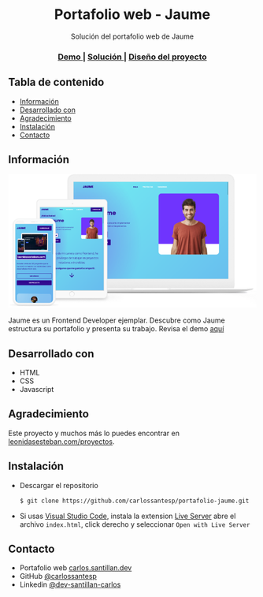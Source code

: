 <h1 align="center">Portafolio web - Jaume</h1>

<div align="center">
  Solución del portafolio web de Jaume
</div>

<div align="center">
  <h3>
    <a href="https://carlossantesp.github.io/portafolio-jaume/">
      Demo
    </a>
    <span> | </span>
    <a href="https://github.com/carlossantesp/portafolio-jaume">
      Solución
    </a>
    <span> | </span>
    <a href="https://leonidasesteban.com/proyectos/portafolio-jaume">
      Diseño del proyecto
    </a>
  </h3>
</div>

## Tabla de contenido

- [Información](#información)
- [Desarrollado con](#desarrollado-con)
- [Agradecimiento](#agradecimiento)
- [Instalación](#instalación)
- [Contacto](#contacto)

## Información

![screenshot-jaume](./jaume.png)

Jaume es un Frontend Developer ejemplar. Descubre como Jaume estructura su portafolio y presenta su trabajo. Revisa el demo [aquí](https://carlossantesp.github.io/portafolio-jaume/)

## Desarrollado con

- HTML
- CSS
- Javascript

## Agradecimiento

Este proyecto y muchos más lo puedes encontrar en [leonidasesteban.com/proyectos](https://leonidasesteban.com/proyectos).

## Instalación

- Descargar el repositorio
  ```bash
  $ git clone https://github.com/carlossantesp/portafolio-jaume.git
  ```

- Si usas [Visual Studio Code](https://code.visualstudio.com/), instala la extension [Live Server](https://marketplace.visualstudio.com/items?itemName=ritwickdey.LiveServer) abre el archivo `index.html`, click derecho y seleccionar `Open with Live Server`

## Contacto

- Portafolio web [carlos.santillan.dev](https://carlos.santillan.dev)
- GitHub [@carlossantesp](https://github.com/carlossantesp)
- Linkedin [@dev-santillan-carlos](https://www.linkedin.com/in/dev-santillan-carlos)